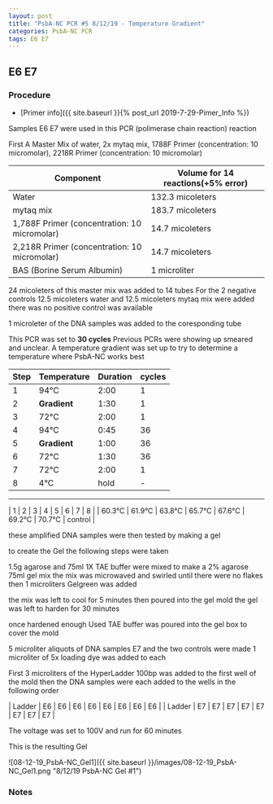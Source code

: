 ```yaml
---
layout: post
title: "PsbA-NC PCR #5 8/12/19 - Temperature Gradient"
categories: PsbA-NC PCR
tags: E6 E7 
---
```


## E6 E7 

### Procedure

- [Primer info]({{ site.baseurl }}{% post_url 2019-7-29-Pimer_Info %})

Samples E6 E7 were used in this PCR (polimerase chain reaction) reaction 

First A Master Mix of water, 2x mytaq mix, 1788F Primer (concentration: 10 micromolar), 2218R Primer (concentration: 10 micromolar)


|Component| Volume for 14 reactions(+5% error)|
|---------|---------------------------|
|Water| 132.3 micoleters|
|mytaq mix| 183.7 micoleters|
|1,788F Primer (concentration: 10 micromolar)| 14.7 micoleters|
|2,218R Primer (concentration: 10 micromolar)| 14.7 micoleters|
|BAS (Borine Serum Albumin)| 1 microliter|

24 micoleters of this master mix was added to 14 tubes 
For the 2 negative controls 12.5 micoleters water and 12.5 micoleters mytaq mix were added
there was no positive control was available

1 microleter of the DNA samples was added to the coresponding tube

This PCR was set to **30 cycles**
Previous PCRs were showing up smeared and unclear. 
A temperature gradient was set up to try to determine a temperature where PsbA-NC works best

|Step|Temperature|Duration|cycles|
|----|-------|--------|-------|
|1|94°C|2:00|1|
|2|**Gradient**|1:30|1|
|3|72°C|2:00|1|
|4|94°C|0:45|36|
|5|**Gradient**|1:00|36|
|6|72°C|1:30|36|
|7|72°C|2:00|1|
|8|4°C|hold|-|

___________


| 1 | 2 | 3 | 4 | 5 | 6 | 7 | 8 |
| 60.3°C | 61.9°C | 63.8°C | 65.7°C | 67.6°C | 69.2°C | 70.7°C | control |

these amplified DNA samples were then tested by making a gel

to create the Gel the following steps were taken 

1.5g agarose and 75ml 1X TAE buffer were mixed to make a 2% agarose 75ml gel mix 
the mix was microwaved and swirled until there were no flakes 
then 1 microliters Gelgreen was added

the mix was left to cool for 5 minutes then poured into the gel mold
the gel was left to harden for 30 minutes 

once hardened enough Used TAE buffer was poured into the gel box to cover the mold

5 microliter aliquots of DNA samples E7 and the two controls were made 
1 microliter of 5x loading dye was added to each

First 3 microliters of the HyperLadder 100bp was added to the first well of the mold 
then the DNA samples were each added to the wells in the following order 

| Ladder | E6 | E6 | E6 | E6 | E6 | E6 | E6 | E6 |
| Ladder | E7 | E7 | E7 | E7 | E7 | E7 | E7 | E7 |


The voltage was set to 100V and run for 60 minutes


This is the resulting Gel

![08-12-19_PsbA-NC_Gel1]({{ site.baseurl }}/images/08-12-19_PsbA-NC_Gel1.png "8/12/19 PsbA-NC Gel #1")


### Notes

